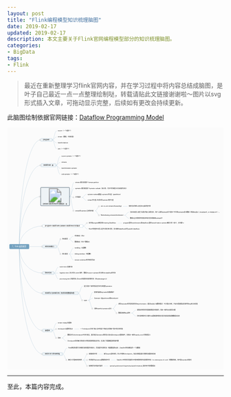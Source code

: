 ```yaml
---
layout: post
title: "Flink编程模型知识梳理脑图"
date: 2019-02-17
updated: 2019-02-17
description: 本文主要关于Flink官网编程模型部分的知识梳理脑图。
categories:
- BigData
tags:
- Flink
---
```

> 最近在重新整理学习flink官网内容，并在学习过程中将内容总结成脑图，是叶子自己最近一点一点整理绘制哒，转载请贴此文链接谢谢啦～图片以svg形式插入文章，可拖动显示完整，后续如有更改会持续更新。

此脑图绘制依据官网链接：[Dataflow Programming Model](https://ci.apache.org/projects/flink/flink-docs-release-1.7/concepts/programming-model.html)  

<div width="100%" style="overflow-x: auto;"> 
<svg id="kity_svg_6" xmlns="http://www.w3.org/2000/svg" xmlns:xlink="http://www.w3.org/1999/xlink" version="1.1" width="1893" height="2111" style="background-color: rgb(251, 251, 251); visibility: visible; background-position: initial initial; background-repeat: initial initial;" viewBox="0 0 1893 2111"><defs id="kity_defs_7"><linearGradient id="kity_linearGradient_17" x1="0" y1="0" x2="0" y2="1"><stop id="kity_stop_18" offset="0" stop-color="rgb(255, 255, 255)"></stop><stop id="kity_stop_19" offset="1" stop-color="rgb(204, 204, 204)"></stop></linearGradient><marker id="kity_marker_2" orient="auto" refX="6" refY="0" viewBox="-7 -7 14 14" markerWidth="7" markerHeight="7" markerUnits="userSpaceOnUse"><path id="kity_path_3" fill="rgb(115, 161, 191)" stroke="none" d="M6,0A6,6,0,1,1,-6,0A6,6,0,1,1,6,0"></path></marker></defs><g id="kity_g_8"><g id="minder1" text-rendering="optimize-speed"><g id="minder_connect_group1"><path id="kity_path_31" fill="none" stroke="rgb(115, 161, 191)" stroke-width="1" d="M105.5,1039.5A186,930,0,0,1,291.5,109.5"></path><path id="kity_path_33" fill="none" stroke="rgb(115, 161, 191)" stroke-width="1" d="M392.5,109.5C412.5,109.5,412.5,31.5,432.5,31.5"></path><path id="kity_path_35" fill="none" stroke="rgb(115, 161, 191)" stroke-width="1" d="M392.5,109.5C412.5,109.5,412.5,83.5,432.5,83.5"></path><path id="kity_path_37" fill="none" stroke="rgb(115, 161, 191)" stroke-width="1" d="M392.5,109.5C412.5,109.5,412.5,135.5,432.5,135.5"></path><path id="kity_path_39" fill="none" stroke="rgb(115, 161, 191)" stroke-width="1" d="M392.5,109.5C412.5,109.5,412.5,187.5,432.5,187.5"></path><path id="kity_path_41" fill="none" stroke="rgb(115, 161, 191)" stroke-width="1" d="M105.5,1039.5A189,708.5,0,0,1,294.5,331"></path><path id="kity_path_43" fill="none" stroke="rgb(115, 161, 191)" stroke-width="1" d="M424.5,331.5C444.5,331,444.5,253.5,464.5,253.5"></path><path id="kity_path_45" fill="none" stroke="rgb(115, 161, 191)" stroke-width="1" d="M424.5,331.5C444.5,331,444.5,305.5,464.5,305.5"></path><path id="kity_path_47" fill="none" stroke="rgb(115, 161, 191)" stroke-width="1" d="M424.5,331.5C444.5,331,444.5,357.5,464.5,357.5"></path><path id="kity_path_49" fill="none" stroke="rgb(115, 161, 191)" stroke-width="1" d="M424.5,331.5C444.5,331,444.5,409.5,464.5,409.5"></path><path id="kity_path_51" fill="none" stroke="rgb(115, 161, 191)" stroke-width="1" d="M105.5,1039.5A185,435.5,0,0,1,290.5,604"></path><path id="kity_path_53" fill="none" stroke="rgb(115, 161, 191)" stroke-width="1" d="M544.5,604.5C564.5,604,564.5,480.5,584.5,480.5"></path><path id="kity_path_55" fill="none" stroke="rgb(115, 161, 191)" stroke-width="1" d="M544.5,604.5C564.5,604,564.5,532.5,584.5,532.5"></path><path id="kity_path_57" fill="none" stroke="rgb(115, 161, 191)" stroke-width="1" d="M544.5,604.5C564.5,604,564.5,610.5,584.5,610.5"></path><path id="kity_path_59" fill="none" stroke="rgb(115, 161, 191)" stroke-width="1" d="M652.5,610.5C672.5,610.5,672.5,584.5,692.5,584.5"></path><path id="kity_path_61" fill="none" stroke="rgb(115, 161, 191)" stroke-width="1" d="M652.5,610.5C672.5,610.5,672.5,636.5,692.5,636.5"></path><path id="kity_path_63" fill="none" stroke="rgb(115, 161, 191)" stroke-width="1" d="M544.5,604.5C564.5,604,564.5,727.5,584.5,727.5"></path><path id="kity_path_65" fill="none" stroke="rgb(115, 161, 191)" stroke-width="1" d="M767.5,727.5C787.5,727.5,787.5,688.5,807.5,688.5"></path><path id="kity_path_67" fill="none" stroke="rgb(115, 161, 191)" stroke-width="1" d="M1012.5,688.5C1032.5,688.5,1032.5,688.5,1052.5,688.5"></path><path id="kity_path_69" fill="none" stroke="rgb(115, 161, 191)" stroke-width="1" d="M767.5,727.5C787.5,727.5,787.5,766.5,807.5,766.5"></path><path id="kity_path_71" fill="none" stroke="rgb(115, 161, 191)" stroke-width="1" d="M1023.5,766.5C1043.5,766.5,1043.5,740.5,1063.5,740.5"></path><path id="kity_path_73" fill="none" stroke="rgb(115, 161, 191)" stroke-width="1" d="M1023.5,766.5C1043.5,766.5,1043.5,792.5,1063.5,792.5"></path><path id="kity_path_75" fill="none" stroke="rgb(115, 161, 191)" stroke-width="1" d="M105.5,1039.5A203,179,0,0,1,308.5,860.5"></path><path id="kity_path_77" fill="none" stroke="rgb(115, 161, 191)" stroke-width="1" d="M662.5,860.5C682.5,860.5,682.5,834.5,702.5,834.5"></path><path id="kity_path_79" fill="none" stroke="rgb(115, 161, 191)" stroke-width="1" d="M965.5,834.5C985.5,834.5,985.5,834.5,1005.5,834.5"></path><path id="kity_path_81" fill="none" stroke="rgb(115, 161, 191)" stroke-width="1" d="M662.5,860.5C682.5,860.5,682.5,886.5,702.5,886.5"></path><path id="kity_path_83" fill="none" stroke="rgb(115, 161, 191)" stroke-width="1" d="M105.5,1039.5A203,0,0,0,1,308.5,1039.5"></path><path id="kity_path_85" fill="none" stroke="rgb(115, 161, 191)" stroke-width="1" d="M431.5,1039.5C451.5,1039.5,451.5,974.5,471.5,974.5"></path><path id="kity_path_87" fill="none" stroke="rgb(115, 161, 191)" stroke-width="1" d="M539.5,974.5C559.5,974.5,559.5,948.5,579.5,948.5"></path><path id="kity_path_89" fill="none" stroke="rgb(115, 161, 191)" stroke-width="1" d="M539.5,974.5C559.5,974.5,559.5,1000.5,579.5,1000.5"></path><path id="kity_path_91" fill="none" stroke="rgb(115, 161, 191)" stroke-width="1" d="M431.5,1039.5C451.5,1039.5,451.5,1104.5,471.5,1104.5"></path><path id="kity_path_93" fill="none" stroke="rgb(115, 161, 191)" stroke-width="1" d="M539.5,1104.5C559.5,1104.5,559.5,1052.5,579.5,1052.5"></path><path id="kity_path_95" fill="none" stroke="rgb(115, 161, 191)" stroke-width="1" d="M539.5,1104.5C559.5,1104.5,559.5,1104.5,579.5,1104.5"></path><path id="kity_path_97" fill="none" stroke="rgb(115, 161, 191)" stroke-width="1" d="M539.5,1104.5C559.5,1104.5,559.5,1156.5,579.5,1156.5"></path><path id="kity_path_99" fill="none" stroke="rgb(115, 161, 191)" stroke-width="1" d="M105.5,1039.5A203,231,0,0,0,308.5,1270.5"></path><path id="kity_path_101" fill="none" stroke="rgb(115, 161, 191)" stroke-width="1" d="M408.5,1270.5C428.5,1270.5,428.5,1218.5,448.5,1218.5"></path><path id="kity_path_103" fill="none" stroke="rgb(115, 161, 191)" stroke-width="1" d="M408.5,1270.5C428.5,1270.5,428.5,1270.5,448.5,1270.5"></path><path id="kity_path_105" fill="none" stroke="rgb(115, 161, 191)" stroke-width="1" d="M408.5,1270.5C428.5,1270.5,428.5,1322.5,448.5,1322.5"></path><path id="kity_path_107" fill="none" stroke="rgb(115, 161, 191)" stroke-width="1" d="M105.5,1039.5A203,407,0,0,0,308.5,1446.5"></path><path id="kity_path_109" fill="none" stroke="rgb(115, 161, 191)" stroke-width="1" d="M620.5,1446.5C640.5,1446.5,640.5,1384.5,660.5,1384.5"></path><path id="kity_path_111" fill="none" stroke="rgb(115, 161, 191)" stroke-width="1" d="M620.5,1446.5C640.5,1446.5,640.5,1508.5,660.5,1508.5"></path><path id="kity_path_113" fill="none" stroke="rgb(115, 161, 191)" stroke-width="1" d="M709.5,1508.5C729.5,1508.5,729.5,1437.5,749.5,1437.5"></path><path id="kity_path_115" fill="none" stroke="rgb(115, 161, 191)" stroke-width="1" d="M709.5,1508.5C729.5,1508.5,729.5,1489.5,749.5,1489.5"></path><path id="kity_path_117" fill="none" stroke="rgb(115, 161, 191)" stroke-width="1" d="M709.5,1508.5C729.5,1508.5,729.5,1580.5,749.5,1580.5"></path><path id="kity_path_119" fill="none" stroke="rgb(115, 161, 191)" stroke-width="1" d="M921.5,1580.5C941.5,1580.5,941.5,1541.5,961.5,1541.5"></path><path id="kity_path_121" fill="none" stroke="rgb(115, 161, 191)" stroke-width="1" d="M921.5,1580.5C941.5,1580.5,941.5,1619.5,961.5,1619.5"></path><path id="kity_path_123" fill="none" stroke="rgb(115, 161, 191)" stroke-width="1" d="M1085.5,1619.5C1105.5,1619.5,1105.5,1593.5,1125.5,1593.5"></path><path id="kity_path_125" fill="none" stroke="rgb(115, 161, 191)" stroke-width="1" d="M1085.5,1619.5C1105.5,1619.5,1105.5,1645.5,1125.5,1645.5"></path><path id="kity_path_127" fill="none" stroke="rgb(115, 161, 191)" stroke-width="1" d="M105.5,1039.5A203,732,0,0,0,308.5,1771.5"></path><path id="kity_path_129" fill="none" stroke="rgb(115, 161, 191)" stroke-width="1" d="M392.5,1771.5C412.5,1771.5,412.5,1706.5,432.5,1706.5"></path><path id="kity_path_131" fill="none" stroke="rgb(115, 161, 191)" stroke-width="1" d="M392.5,1771.5C412.5,1771.5,412.5,1758.5,432.5,1758.5"></path><path id="kity_path_133" fill="none" stroke="rgb(115, 161, 191)" stroke-width="1" d="M587.5,1758.5C607.5,1758.5,607.5,1758.5,627.5,1758.5"></path><path id="kity_path_135" fill="none" stroke="rgb(115, 161, 191)" stroke-width="1" d="M392.5,1771.5C412.5,1771.5,412.5,1836.5,432.5,1836.5"></path><path id="kity_path_137" fill="none" stroke="rgb(115, 161, 191)" stroke-width="1" d="M476.5,1836.5C496.5,1836.5,496.5,1810.5,516.5,1810.5"></path><path id="kity_path_139" fill="none" stroke="rgb(115, 161, 191)" stroke-width="1" d="M476.5,1836.5C496.5,1836.5,496.5,1862.5,516.5,1862.5"></path><path id="kity_path_141" fill="none" stroke="rgb(115, 161, 191)" stroke-width="1" d="M105.5,1039.5A203,937,0,0,0,308.5,1976.5"></path><path id="kity_path_143" fill="none" stroke="rgb(115, 161, 191)" stroke-width="1" d="M483.5,1976.5C503.5,1976.5,503.5,1924.5,523.5,1924.5"></path><path id="kity_path_145" fill="none" stroke="rgb(115, 161, 191)" stroke-width="1" d="M483.5,1976.5C503.5,1976.5,503.5,2028.5,523.5,2028.5"></path><path id="kity_path_147" fill="none" stroke="rgb(115, 161, 191)" stroke-width="1" d="M663.5,2028.5C683.5,2028.5,683.5,1976.5,703.5,1976.5"></path><path id="kity_path_149" fill="none" stroke="rgb(115, 161, 191)" stroke-width="1" d="M795.5,1976.5C815.5,1976.5,815.5,1976.5,835.5,1976.5"></path><path id="kity_path_151" fill="none" stroke="rgb(115, 161, 191)" stroke-width="1" d="M663.5,2028.5C683.5,2028.5,683.5,2028.5,703.5,2028.5"></path><path id="kity_path_153" fill="none" stroke="rgb(115, 161, 191)" stroke-width="1" d="M908.5,2028.5C928.5,2028.5,928.5,2028.5,948.5,2028.5"></path><path id="kity_path_155" fill="none" stroke="rgb(115, 161, 191)" stroke-width="1" d="M663.5,2028.5C683.5,2028.5,683.5,2080.5,703.5,2080.5"></path><path id="kity_path_157" fill="none" stroke="rgb(115, 161, 191)" stroke-width="1" d="M843.5,2080.5C863.5,2080.5,863.5,2080.5,883.5,2080.5"></path></g><g id="minder_node1"><path id="node_outline1" fill="rgb(115, 161, 191)" stroke="rgb(115, 161, 191)" d="M25.5,1019.5h160a5,5,0,0,1,5,5v30a5,5,0,0,1,-5,5h-160a5,5,0,0,1,-5,-5v-30a5,5,0,0,1,5,-5z" stroke-width="3"></path><g id="node_text1" fill="white"><text id="kity_text_22" text-rendering="inherit" font-size="16" dy=".8em" y="1031.5" x="44.5">1、flink 编程模型</text></g></g><g id="kity_g_12"><path id="kity_path_13" fill="none" stroke="none" d="M44.5,1039.5h0v0h0z"></path></g><g id="kity_g_14"><path id="kity_path_15" fill="none" stroke="none" d="M44.5,1039.5h0v0h0z"></path><path id="kity_path_16" fill="none" stroke="none"></path></g><g id="minder_node2"><g id="node_expander5" style="cursor: pointer;"><path id="kity_path_370" fill="white" stroke="gray" d="M292.5,109.5A6,6,0,1,1,280.5,109.5A6,6,0,1,1,292.5,109.5"></path><path id="kity_path_371" fill="none" stroke="gray" d="M282,109.5L291,109.5"></path></g><path id="node_outline6" fill="rgb(238, 243, 246)" stroke="rgb(115, 161, 191)" d="M296.5,96.5h93a3,3,0,0,1,3,3v20a3,3,0,0,1,-3,3h-93a3,3,0,0,1,-3,-3v-20a3,3,0,0,1,3,-3z" stroke-width="1"></path><g id="node_text6" fill="black"><text id="kity_text_167" text-rendering="inherit" font-size="14" dy=".8em" y="102.5" x="313.5">program</text></g></g><g id="minder_node3"><g id="node_expander1" display="none" style="cursor: pointer;"><path id="kity_path_358" fill="white" stroke="gray" d="M432.5,31.5A6,6,0,1,1,420.5,31.5A6,6,0,1,1,432.5,31.5"></path><path id="kity_path_359" fill="none" stroke="gray"></path></g><path id="node_outline2" fill="none" stroke="none" d="M437.5,20.5h133a5,5,0,0,1,5,5v12a5,5,0,0,1,-5,5h-133a5,5,0,0,1,-5,-5v-12a5,5,0,0,1,5,-5z"></path><g id="node_text2" fill="black"><text id="kity_text_159" text-rendering="inherit" font-size="12" dy=".8em" y="25.5" x="442.5">source（一个或多个）</text></g></g><g id="minder_node4"><g id="node_expander2" display="none" style="cursor: pointer;"><path id="kity_path_361" fill="white" stroke="gray" d="M432.5,83.5A6,6,0,1,1,420.5,83.5A6,6,0,1,1,432.5,83.5"></path><path id="kity_path_362" fill="none" stroke="gray"></path></g><path id="node_outline3" fill="none" stroke="none" d="M437.5,72.5h158a5,5,0,0,1,5,5v12a5,5,0,0,1,-5,5h-158a5,5,0,0,1,-5,-5v-12a5,5,0,0,1,5,-5z"></path><g id="node_text3" fill="black"><text id="kity_text_161" text-rendering="inherit" font-size="12" dy=".8em" y="77.5" x="442.5">stream（数据、中间结果）</text></g></g><g id="minder_node5"><g id="node_expander3" display="none" style="cursor: pointer;"><path id="kity_path_364" fill="white" stroke="gray" d="M432.5,135.5A6,6,0,1,1,420.5,135.5A6,6,0,1,1,432.5,135.5"></path><path id="kity_path_365" fill="none" stroke="gray"></path></g><path id="node_outline4" fill="none" stroke="none" d="M437.5,124.5h99a5,5,0,0,1,5,5v12a5,5,0,0,1,-5,5h-99a5,5,0,0,1,-5,-5v-12a5,5,0,0,1,5,-5z"></path><g id="node_text4" fill="black"><text id="kity_text_163" text-rendering="inherit" font-size="12" dy=".8em" y="129.5" x="442.5">transformations</text></g></g><g id="minder_node6"><g id="node_expander4" display="none" style="cursor: pointer;"><path id="kity_path_367" fill="white" stroke="gray" d="M432.5,187.5A6,6,0,1,1,420.5,187.5A6,6,0,1,1,432.5,187.5"></path><path id="kity_path_368" fill="none" stroke="gray"></path></g><path id="node_outline5" fill="none" stroke="none" d="M437.5,176.5h114a5,5,0,0,1,5,5v12a5,5,0,0,1,-5,5h-114a5,5,0,0,1,-5,-5v-12a5,5,0,0,1,5,-5z"></path><g id="node_text5" fill="black"><text id="kity_text_165" text-rendering="inherit" font-size="12" dy=".8em" y="181.5" x="442.5">sink（一个或多个）</text></g></g><g id="minder_node7"><g id="node_expander10" style="cursor: pointer;"><path id="kity_path_385" fill="white" stroke="gray" d="M295.5,331A6,6,0,1,1,283.5,331A6,6,0,1,1,295.5,331"></path><path id="kity_path_386" fill="none" stroke="gray" d="M285,331L294,331"></path></g><path id="node_outline11" fill="rgb(238, 243, 246)" stroke="rgb(115, 161, 191)" d="M299.5,316.5h122a3,3,0,0,1,3,3v23a3,3,0,0,1,-3,3h-122a3,3,0,0,1,-3,-3v-23a3,3,0,0,1,3,-3z" stroke-width="1"></path><g id="node_text11" fill="black"><text id="kity_text_177" text-rendering="inherit" font-size="14" dy=".8em" y="323.5" x="316.5">dataflows</text></g><g id="kity_g_286" style="cursor: pointer;"><path id="kity_path_287" fill="none" stroke="none" d="M391,322h12a2,2,0,0,1,2,2v13a2,2,0,0,1,-2,2h-12a2,2,0,0,1,-2,-2v-13a2,2,0,0,1,2,-2z"></path><path id="kity_path_288" fill="black" stroke="none" d="M400,333H394V332h6L400,333L400,333zM400,331H394V330h6V331zM400,329H394V328h6V329zM399.5,335H393V326h8v7.5M400,336l2,-2V325H392v11"></path></g></g><g id="minder_node8"><g id="node_expander6" display="none" style="cursor: pointer;"><path id="kity_path_373" fill="white" stroke="gray" d="M464.5,253.5A6,6,0,1,1,452.5,253.5A6,6,0,1,1,464.5,253.5"></path><path id="kity_path_374" fill="none" stroke="gray"></path></g><path id="node_outline7" fill="none" stroke="none" d="M469.5,242.5h187a5,5,0,0,1,5,5v12a5,5,0,0,1,-5,5h-187a5,5,0,0,1,-5,-5v-12a5,5,0,0,1,5,-5z"></path><g id="node_text7" fill="black"><text id="kity_text_169" text-rendering="inherit" font-size="12" dy=".8em" y="247.5" x="474.5">source operator（一个或多个）</text></g></g><g id="minder_node9"><g id="node_expander7" display="none" style="cursor: pointer;"><path id="kity_path_376" fill="white" stroke="gray" d="M464.5,305.5A6,6,0,1,1,452.5,305.5A6,6,0,1,1,464.5,305.5"></path><path id="kity_path_377" fill="none" stroke="gray"></path></g><path id="node_outline8" fill="none" stroke="none" d="M469.5,294.5h54a5,5,0,0,1,5,5v12a5,5,0,0,1,-5,5h-54a5,5,0,0,1,-5,-5v-12a5,5,0,0,1,5,-5z"></path><g id="node_text8" fill="black"><text id="kity_text_171" text-rendering="inherit" font-size="12" dy=".8em" y="299.5" x="474.5">streams</text></g></g><g id="minder_node10"><g id="node_expander8" display="none" style="cursor: pointer;"><path id="kity_path_379" fill="white" stroke="gray" d="M464.5,357.5A6,6,0,1,1,452.5,357.5A6,6,0,1,1,464.5,357.5"></path><path id="kity_path_380" fill="none" stroke="gray"></path></g><path id="node_outline9" fill="none" stroke="none" d="M469.5,346.5h148a5,5,0,0,1,5,5v12a5,5,0,0,1,-5,5h-148a5,5,0,0,1,-5,-5v-12a5,5,0,0,1,5,-5z"></path><g id="node_text9" fill="black"><text id="kity_text_173" text-rendering="inherit" font-size="12" dy=".8em" y="351.5" x="474.5">transformation operator</text></g></g><g id="minder_node11"><g id="node_expander9" display="none" style="cursor: pointer;"><path id="kity_path_382" fill="white" stroke="gray" d="M464.5,409.5A6,6,0,1,1,452.5,409.5A6,6,0,1,1,464.5,409.5"></path><path id="kity_path_383" fill="none" stroke="gray"></path></g><path id="node_outline10" fill="none" stroke="none" d="M469.5,398.5h169a5,5,0,0,1,5,5v12a5,5,0,0,1,-5,5h-169a5,5,0,0,1,-5,-5v-12a5,5,0,0,1,5,-5z"></path><g id="node_text10" fill="black"><text id="kity_text_175" text-rendering="inherit" font-size="12" dy=".8em" y="403.5" x="474.5">sink operator（一个或多个）</text></g></g><g id="minder_node12"><g id="node_expander22" style="cursor: pointer;"><path id="kity_path_421" fill="white" stroke="gray" d="M291.5,604A6,6,0,1,1,279.5,604A6,6,0,1,1,291.5,604"></path><path id="kity_path_422" fill="none" stroke="gray" d="M281,604L290,604"></path></g><path id="node_outline23" fill="rgb(238, 243, 246)" stroke="rgb(57, 80, 96)" d="M295.5,524.5h246a3,3,0,0,1,3,3v153a3,3,0,0,1,-3,3h-246a3,3,0,0,1,-3,-3v-153a3,3,0,0,1,3,-3z" stroke-width="3"></path><g id="node_text23" fill="black"><text id="kity_text_201" text-rendering="inherit" font-size="14" dy=".8em" y="661.5" x="312.5">parallel dataflows并行数据流</text></g><g id="kity_g_289" style="cursor: pointer;"><path id="kity_path_290" fill="none" stroke="none" d="M511,660h12a2,2,0,0,1,2,2v13a2,2,0,0,1,-2,2h-12a2,2,0,0,1,-2,-2v-13a2,2,0,0,1,2,-2z"></path><path id="kity_path_291" fill="black" stroke="none" d="M520,671H514V670h6L520,671L520,671zM520,669H514V668h6V669zM520,667H514V666h6V667zM519.5,673H513V664h8v7.5M520,674l2,-2V663H512v11"></path></g><image id="kity_image_292" xlink:href="https://github.com/leafming/bak/blob/master/images/flink/2019-02-15-编程模型并行数据流.png?raw=true" x="318.5" y="530.5" width="200" height="125"></image></g><g id="minder_node13"><g id="node_expander11" display="none" style="cursor: pointer;"><path id="kity_path_388" fill="white" stroke="gray" d="M584.5,480.5A6,6,0,1,1,572.5,480.5A6,6,0,1,1,584.5,480.5"></path><path id="kity_path_389" fill="none" stroke="gray"></path></g><path id="node_outline12" fill="none" stroke="none" d="M589.5,469.5h216a5,5,0,0,1,5,5v12a5,5,0,0,1,-5,5h-216a5,5,0,0,1,-5,-5v-12a5,5,0,0,1,5,-5z"></path><g id="node_text12" fill="black"><text id="kity_text_179" text-rendering="inherit" font-size="12" dy=".8em" y="474.5" x="594.5">stream-被分割成多个stream partition</text></g></g><g id="minder_node14"><g id="node_expander12" display="none" style="cursor: pointer;"><path id="kity_path_391" fill="white" stroke="gray" d="M584.5,532.5A6,6,0,1,1,572.5,532.5A6,6,0,1,1,584.5,532.5"></path><path id="kity_path_392" fill="none" stroke="gray"></path></g><path id="node_outline13" fill="none" stroke="none" d="M589.5,521.5h477a5,5,0,0,1,5,5v12a5,5,0,0,1,-5,5h-477a5,5,0,0,1,-5,-5v-12a5,5,0,0,1,5,-5z"></path><g id="node_text13" fill="black"><text id="kity_text_181" text-rendering="inherit" font-size="12" dy=".8em" y="526.5" x="594.5">operator-被分割成多个operator subtask（独立的、可在不同线程\主机\容器内运行）</text></g></g><g id="minder_node15"><g id="node_expander15" style="cursor: pointer;"><path id="kity_path_400" fill="white" stroke="gray" d="M584.5,610.5A6,6,0,1,1,572.5,610.5A6,6,0,1,1,584.5,610.5"></path><path id="kity_path_401" fill="none" stroke="gray" d="M574,610.5L583,610.5"></path></g><path id="node_outline16" fill="none" stroke="none" d="M589.5,599.5h58a5,5,0,0,1,5,5v12a5,5,0,0,1,-5,5h-58a5,5,0,0,1,-5,-5v-12a5,5,0,0,1,5,-5z"></path><g id="node_text16" fill="black"><text id="kity_text_187" text-rendering="inherit" font-size="12" dy=".8em" y="604.5" x="594.5">关系描述</text></g></g><g id="minder_node16"><g id="node_expander13" display="none" style="cursor: pointer;"><path id="kity_path_394" fill="white" stroke="gray" d="M692.5,584.5A6,6,0,1,1,680.5,584.5A6,6,0,1,1,692.5,584.5"></path><path id="kity_path_395" fill="none" stroke="gray"></path></g><path id="node_outline14" fill="none" stroke="none" d="M697.5,573.5h311a5,5,0,0,1,5,5v12a5,5,0,0,1,-5,5h-311a5,5,0,0,1,-5,-5v-12a5,5,0,0,1,5,-5z"></path><g id="node_text14" fill="black"><text id="kity_text_183" text-rendering="inherit" font-size="12" dy=".8em" y="578.5" x="702.5">operator subtask数量=operator并行度（parallelism）</text></g></g><g id="minder_node17"><g id="node_expander14" display="none" style="cursor: pointer;"><path id="kity_path_397" fill="white" stroke="gray" d="M692.5,636.5A6,6,0,1,1,680.5,636.5A6,6,0,1,1,692.5,636.5"></path><path id="kity_path_398" fill="none" stroke="gray"></path></g><path id="node_outline15" fill="none" stroke="none" d="M697.5,625.5h240a5,5,0,0,1,5,5v12a5,5,0,0,1,-5,5h-240a5,5,0,0,1,-5,-5v-12a5,5,0,0,1,5,-5z"></path><g id="node_text15" fill="black"><text id="kity_text_185" text-rendering="inherit" font-size="12" dy=".8em" y="630.5" x="702.5">stream并行度=生成它的operator的并行度</text></g></g><g id="minder_node18"><g id="node_expander21" style="cursor: pointer;"><path id="kity_path_418" fill="white" stroke="gray" d="M584.5,727.5A6,6,0,1,1,572.5,727.5A6,6,0,1,1,584.5,727.5"></path><path id="kity_path_419" fill="none" stroke="gray" d="M574,727.5L583,727.5"></path></g><path id="node_outline22" fill="none" stroke="none" d="M589.5,716.5h173a5,5,0,0,1,5,5v12a5,5,0,0,1,-5,5h-173a5,5,0,0,1,-5,-5v-12a5,5,0,0,1,5,-5z"></path><g id="node_text22" fill="black"><text id="kity_text_199" text-rendering="inherit" font-size="12" dy=".8em" y="721.5" x="594.5">stream在operator之间的传输</text></g></g><g id="minder_node19"><g id="node_expander17" style="cursor: pointer;"><path id="kity_path_406" fill="white" stroke="gray" d="M807.5,688.5A6,6,0,1,1,795.5,688.5A6,6,0,1,1,807.5,688.5"></path><path id="kity_path_407" fill="none" stroke="gray" d="M797,688.5L806,688.5"></path></g><path id="node_outline18" fill="none" stroke="none" d="M812.5,677.5h195a5,5,0,0,1,5,5v12a5,5,0,0,1,-5,5h-195a5,5,0,0,1,-5,-5v-12a5,5,0,0,1,5,-5z"></path><g id="node_text18" fill="black"><text id="kity_text_191" text-rendering="inherit" font-size="12" dy=".8em" y="682.5" x="817.5">one-to-one streams(forwarding)</text></g></g><g id="minder_node20"><g id="node_expander16" display="none" style="cursor: pointer;"><path id="kity_path_403" fill="white" stroke="gray" d="M1052.5,688.5A6,6,0,1,1,1040.5,688.5A6,6,0,1,1,1052.5,688.5"></path><path id="kity_path_404" fill="none" stroke="gray"></path></g><path id="node_outline17" fill="none" stroke="none" d="M1057.5,677.5h202a5,5,0,0,1,5,5v12a5,5,0,0,1,-5,5h-202a5,5,0,0,1,-5,-5v-12a5,5,0,0,1,5,-5z"></path><g id="node_text17" fill="black"><text id="kity_text_189" text-rendering="inherit" font-size="12" dy=".8em" y="682.5" x="1062.5">保持分区特性以及分区元素的有序性</text></g></g><g id="minder_node21"><g id="node_expander20" style="cursor: pointer;"><path id="kity_path_415" fill="white" stroke="gray" d="M807.5,766.5A6,6,0,1,1,795.5,766.5A6,6,0,1,1,807.5,766.5"></path><path id="kity_path_416" fill="none" stroke="gray" d="M797,766.5L806,766.5"></path></g><path id="node_outline21" fill="none" stroke="none" d="M812.5,755.5h206a5,5,0,0,1,5,5v12a5,5,0,0,1,-5,5h-206a5,5,0,0,1,-5,-5v-12a5,5,0,0,1,5,-5z"></path><g id="node_text21" fill="black"><text id="kity_text_197" text-rendering="inherit" font-size="12" dy=".8em" y="760.5" x="817.5">Redistributing&#xa0;streams(distribution)</text></g></g><g id="minder_node22"><g id="node_expander18" display="none" style="cursor: pointer;"><path id="kity_path_409" fill="white" stroke="gray" d="M1063.5,740.5A6,6,0,1,1,1051.5,740.5A6,6,0,1,1,1063.5,740.5"></path><path id="kity_path_410" fill="none" stroke="gray"></path></g><path id="node_outline19" fill="none" stroke="none" d="M1068.5,729.5h800a5,5,0,0,1,5,5v12a5,5,0,0,1,-5,5h-800a5,5,0,0,1,-5,-5v-12a5,5,0,0,1,5,-5z"></path><g id="node_text19" fill="black"><text id="kity_text_193" text-rendering="inherit" font-size="12" dy=".8em" y="734.5" x="1073.5">分区会改变-改变了此算子输入流的分区；每个上游的subtask向下游多个不同的subtasks发送数据（例如keyBy()&#xa0;, broadcast(), or rebalance() ）。</text></g></g><g id="minder_node23"><g id="node_expander19" display="none" style="cursor: pointer;"><path id="kity_path_412" fill="white" stroke="gray" d="M1063.5,792.5A6,6,0,1,1,1051.5,792.5A6,6,0,1,1,1063.5,792.5"></path><path id="kity_path_413" fill="none" stroke="gray"></path></g><path id="node_outline20" fill="none" stroke="none" d="M1068.5,781.5h293a5,5,0,0,1,5,5v12a5,5,0,0,1,-5,5h-293a5,5,0,0,1,-5,-5v-12a5,5,0,0,1,5,-5z"></path><g id="node_text20" fill="black"><text id="kity_text_195" text-rendering="inherit" font-size="12" dy=".8em" y="786.5" x="1073.5">数据元之间的排序仅保存在每对发送和接收subtask中</text></g></g><g id="minder_node24"><g id="node_expander26" style="cursor: pointer;"><path id="kity_path_433" fill="white" stroke="gray" d="M309.5,860.5A6,6,0,1,1,297.5,860.5A6,6,0,1,1,309.5,860.5"></path><path id="kity_path_434" fill="none" stroke="gray" d="M299,860.5L308,860.5"></path></g><path id="node_outline27" fill="#ffffff" stroke="rgb(115, 161, 191)" d="M313.5,847.5h346a3,3,0,0,1,3,3v20a3,3,0,0,1,-3,3h-346a3,3,0,0,1,-3,-3v-20a3,3,0,0,1,3,-3z" stroke-width="1"></path><g id="node_text27" fill="black"><text id="kity_text_209" text-rendering="inherit" font-size="14" dy=".8em" y="853.5" x="330.5">program-dataflows-parallel dataflows关系描述</text></g></g><g id="minder_node25"><g id="node_expander24" style="cursor: pointer;"><path id="kity_path_427" fill="white" stroke="gray" d="M702.5,834.5A6,6,0,1,1,690.5,834.5A6,6,0,1,1,702.5,834.5"></path><path id="kity_path_428" fill="none" stroke="gray" d="M692,834.5L701,834.5"></path></g><path id="node_outline25" fill="none" stroke="none" d="M707.5,823.5h253a5,5,0,0,1,5,5v12a5,5,0,0,1,-5,5h-253a5,5,0,0,1,-5,-5v-12a5,5,0,0,1,5,-5z"></path><g id="node_text25" fill="black"><text id="kity_text_205" text-rendering="inherit" font-size="12" dy=".8em" y="828.5" x="712.5">运行的program映射成Streaming Dataflows</text></g></g><g id="minder_node26"><g id="node_expander23" display="none" style="cursor: pointer;"><path id="kity_path_424" fill="white" stroke="gray" d="M1005.5,834.5A6,6,0,1,1,993.5,834.5A6,6,0,1,1,1005.5,834.5"></path><path id="kity_path_425" fill="none" stroke="gray"></path></g><path id="node_outline24" fill="none" stroke="none" d="M1010.5,823.5h555a5,5,0,0,1,5,5v12a5,5,0,0,1,-5,5h-555a5,5,0,0,1,-5,-5v-12a5,5,0,0,1,5,-5z"></path><g id="node_text24" fill="black"><text id="kity_text_203" text-rendering="inherit" font-size="12" dy=".8em" y="828.5" x="1015.5">program里的transformation和dataflows里的transofrmation operator映射关系一般1:1，也可能1:n</text></g></g><g id="minder_node27"><g id="node_expander25" display="none" style="cursor: pointer;"><path id="kity_path_430" fill="white" stroke="gray" d="M702.5,886.5A6,6,0,1,1,690.5,886.5A6,6,0,1,1,702.5,886.5"></path><path id="kity_path_431" fill="none" stroke="gray"></path></g><path id="node_outline26" fill="none" stroke="none" d="M707.5,875.5h459a5,5,0,0,1,5,5v12a5,5,0,0,1,-5,5h-459a5,5,0,0,1,-5,-5v-12a5,5,0,0,1,5,-5z"></path><g id="node_text26" fill="black"><text id="kity_text_207" text-rendering="inherit" font-size="12" dy=".8em" y="880.5" x="712.5">Flink中的程序本质上是并行和分布式的，执行期间dataflows应为parallel dataflows</text></g></g><g id="minder_node28"><g id="node_expander34" style="cursor: pointer;"><path id="kity_path_457" fill="white" stroke="gray" d="M309.5,1039.5A6,6,0,1,1,297.5,1039.5A6,6,0,1,1,309.5,1039.5"></path><path id="kity_path_458" fill="none" stroke="gray" d="M299,1039.5L308,1039.5"></path></g><path id="node_outline35" fill="rgb(238, 243, 246)" stroke="rgb(115, 161, 191)" d="M313.5,1026.5h115a3,3,0,0,1,3,3v20a3,3,0,0,1,-3,3h-115a3,3,0,0,1,-3,-3v-20a3,3,0,0,1,3,-3z" stroke-width="1"></path><g id="node_text35" fill="black"><text id="kity_text_225" text-rendering="inherit" font-size="14" dy=".8em" y="1032.5" x="330.5">window窗口</text></g></g><g id="minder_node29"><g id="node_expander29" style="cursor: pointer;"><path id="kity_path_442" fill="white" stroke="gray" d="M471.5,974.5A6,6,0,1,1,459.5,974.5A6,6,0,1,1,471.5,974.5"></path><path id="kity_path_443" fill="none" stroke="gray" d="M461,974.5L470,974.5"></path></g><path id="node_outline30" fill="none" stroke="none" d="M476.5,963.5h58a5,5,0,0,1,5,5v12a5,5,0,0,1,-5,5h-58a5,5,0,0,1,-5,-5v-12a5,5,0,0,1,5,-5z"></path><g id="node_text30" fill="black"><text id="kity_text_215" text-rendering="inherit" font-size="12" dy=".8em" y="968.5" x="481.5">驱动类型</text></g></g><g id="minder_node30"><g id="node_expander27" display="none" style="cursor: pointer;"><path id="kity_path_436" fill="white" stroke="gray" d="M579.5,948.5A6,6,0,1,1,567.5,948.5A6,6,0,1,1,579.5,948.5"></path><path id="kity_path_437" fill="none" stroke="gray"></path></g><path id="node_outline28" fill="none" stroke="none" d="M584.5,937.5h100a5,5,0,0,1,5,5v12a5,5,0,0,1,-5,5h-100a5,5,0,0,1,-5,-5v-12a5,5,0,0,1,5,-5z"></path><g id="node_text28" fill="black"><text id="kity_text_211" text-rendering="inherit" font-size="12" dy=".8em" y="942.5" x="589.5">时间驱动（30s）</text></g></g><g id="minder_node31"><g id="node_expander28" display="none" style="cursor: pointer;"><path id="kity_path_439" fill="white" stroke="gray" d="M579.5,1000.5A6,6,0,1,1,567.5,1000.5A6,6,0,1,1,579.5,1000.5"></path><path id="kity_path_440" fill="none" stroke="gray"></path></g><path id="node_outline29" fill="none" stroke="none" d="M584.5,989.5h150a5,5,0,0,1,5,5v12a5,5,0,0,1,-5,5h-150a5,5,0,0,1,-5,-5v-12a5,5,0,0,1,5,-5z"></path><g id="node_text29" fill="black"><text id="kity_text_213" text-rendering="inherit" font-size="12" dy=".8em" y="994.5" x="589.5">数据驱动（100个数据元）</text></g></g><g id="minder_node32"><g id="node_expander33" style="cursor: pointer;"><path id="kity_path_454" fill="white" stroke="gray" d="M471.5,1104.5A6,6,0,1,1,459.5,1104.5A6,6,0,1,1,471.5,1104.5"></path><path id="kity_path_455" fill="none" stroke="gray" d="M461,1104.5L470,1104.5"></path></g><path id="node_outline34" fill="none" stroke="none" d="M476.5,1093.5h58a5,5,0,0,1,5,5v12a5,5,0,0,1,-5,5h-58a5,5,0,0,1,-5,-5v-12a5,5,0,0,1,5,-5z"></path><g id="node_text34" fill="black"><text id="kity_text_223" text-rendering="inherit" font-size="12" dy=".8em" y="1098.5" x="481.5">窗口类型</text></g></g><g id="minder_node33"><g id="node_expander30" display="none" style="cursor: pointer;"><path id="kity_path_445" fill="white" stroke="gray" d="M579.5,1052.5A6,6,0,1,1,567.5,1052.5A6,6,0,1,1,579.5,1052.5"></path><path id="kity_path_446" fill="none" stroke="gray"></path></g><path id="node_outline31" fill="none" stroke="none" d="M584.5,1041.5h121a5,5,0,0,1,5,5v12a5,5,0,0,1,-5,5h-121a5,5,0,0,1,-5,-5v-12a5,5,0,0,1,5,-5z"></path><g id="node_text31" fill="black"><text id="kity_text_217" text-rendering="inherit" font-size="12" dy=".8em" y="1046.5" x="589.5">tumbling（无重叠）</text></g></g><g id="minder_node34"><g id="node_expander31" display="none" style="cursor: pointer;"><path id="kity_path_448" fill="white" stroke="gray" d="M579.5,1104.5A6,6,0,1,1,567.5,1104.5A6,6,0,1,1,579.5,1104.5"></path><path id="kity_path_449" fill="none" stroke="gray"></path></g><path id="node_outline32" fill="none" stroke="none" d="M584.5,1093.5h159a5,5,0,0,1,5,5v12a5,5,0,0,1,-5,5h-159a5,5,0,0,1,-5,-5v-12a5,5,0,0,1,5,-5z"></path><g id="node_text32" fill="black"><text id="kity_text_219" text-rendering="inherit" font-size="12" dy=".8em" y="1098.5" x="589.5">sliding windows（有重叠）</text></g></g><g id="minder_node35"><g id="node_expander32" display="none" style="cursor: pointer;"><path id="kity_path_451" fill="white" stroke="gray" d="M579.5,1156.5A6,6,0,1,1,567.5,1156.5A6,6,0,1,1,579.5,1156.5"></path><path id="kity_path_452" fill="none" stroke="gray"></path></g><path id="node_outline33" fill="none" stroke="none" d="M584.5,1145.5h184a5,5,0,0,1,5,5v12a5,5,0,0,1,-5,5h-184a5,5,0,0,1,-5,-5v-12a5,5,0,0,1,5,-5z"></path><g id="node_text33" fill="black"><text id="kity_text_221" text-rendering="inherit" font-size="12" dy=".8em" y="1150.5" x="589.5">session windows(有空隙的活动)</text></g></g><g id="minder_node36"><g id="node_expander38" style="cursor: pointer;"><path id="kity_path_469" fill="white" stroke="gray" d="M309.5,1270.5A6,6,0,1,1,297.5,1270.5A6,6,0,1,1,309.5,1270.5"></path><path id="kity_path_470" fill="none" stroke="gray" d="M299,1270.5L308,1270.5"></path></g><path id="node_outline39" fill="rgb(238, 243, 246)" stroke="rgb(115, 161, 191)" d="M313.5,1257.5h92a3,3,0,0,1,3,3v20a3,3,0,0,1,-3,3h-92a3,3,0,0,1,-3,-3v-20a3,3,0,0,1,3,-3z" stroke-width="1"></path><g id="node_text39" fill="black"><text id="kity_text_233" text-rendering="inherit" font-size="14" dy=".8em" y="1263.5" x="330.5">time时间</text></g></g><g id="minder_node37"><g id="node_expander35" display="none" style="cursor: pointer;"><path id="kity_path_460" fill="white" stroke="gray" d="M448.5,1218.5A6,6,0,1,1,436.5,1218.5A6,6,0,1,1,448.5,1218.5"></path><path id="kity_path_461" fill="none" stroke="gray"></path></g><path id="node_outline36" fill="none" stroke="none" d="M453.5,1207.5h124a5,5,0,0,1,5,5v12a5,5,0,0,1,-5,5h-124a5,5,0,0,1,-5,-5v-12a5,5,0,0,1,5,-5z"></path><g id="node_text36" fill="black"><text id="kity_text_227" text-rendering="inherit" font-size="12" dy=".8em" y="1212.5" x="458.5">event time-创建时间</text></g></g><g id="minder_node38"><g id="node_expander36" display="none" style="cursor: pointer;"><path id="kity_path_463" fill="white" stroke="gray" d="M448.5,1270.5A6,6,0,1,1,436.5,1270.5A6,6,0,1,1,448.5,1270.5"></path><path id="kity_path_464" fill="none" stroke="gray"></path></g><path id="node_outline37" fill="none" stroke="none" d="M453.5,1259.5h504a5,5,0,0,1,5,5v12a5,5,0,0,1,-5,5h-504a5,5,0,0,1,-5,-5v-12a5,5,0,0,1,5,-5z"></path><g id="node_text37" fill="black"><text id="kity_text_229" text-rendering="inherit" font-size="12" dy=".8em" y="1264.5" x="458.5">Ingestion time-进入时间-event(事件、数据)从source operator进入到flink dataflow的时间</text></g></g><g id="minder_node39"><g id="node_expander37" display="none" style="cursor: pointer;"><path id="kity_path_466" fill="white" stroke="gray" d="M448.5,1322.5A6,6,0,1,1,436.5,1322.5A6,6,0,1,1,448.5,1322.5"></path><path id="kity_path_467" fill="none" stroke="gray"></path></g><path id="node_outline38" fill="none" stroke="none" d="M453.5,1311.5h436a5,5,0,0,1,5,5v12a5,5,0,0,1,-5,5h-436a5,5,0,0,1,-5,-5v-12a5,5,0,0,1,5,-5z"></path><g id="node_text38" fill="black"><text id="kity_text_231" text-rendering="inherit" font-size="12" dy=".8em" y="1316.5" x="458.5">processing time-处理时间-对event处理的本地系统时间（在taskmanager上）</text></g></g><g id="minder_node40"><g id="node_expander48" style="cursor: pointer;"><path id="kity_path_499" fill="white" stroke="gray" d="M309.5,1446.5A6,6,0,1,1,297.5,1446.5A6,6,0,1,1,309.5,1446.5"></path><path id="kity_path_500" fill="none" stroke="gray" d="M299,1446.5L308,1446.5"></path></g><path id="node_outline49" fill="rgb(238, 243, 246)" stroke="rgb(115, 161, 191)" d="M313.5,1433.5h304a3,3,0,0,1,3,3v20a3,3,0,0,1,-3,3h-304a3,3,0,0,1,-3,-3v-20a3,3,0,0,1,3,-3z" stroke-width="1"></path><g id="node_text49" fill="black"><text id="kity_text_253" text-rendering="inherit" font-size="14" dy=".8em" y="1439.5" x="330.5">Stateful Operations（有状态的数据处理）</text></g></g><g id="minder_node41"><g id="node_expander39" display="none" style="cursor: pointer;"><path id="kity_path_472" fill="white" stroke="gray" d="M660.5,1384.5A6,6,0,1,1,648.5,1384.5A6,6,0,1,1,660.5,1384.5"></path><path id="kity_path_473" fill="none" stroke="gray"></path></g><path id="node_outline40" fill="none" stroke="none" d="M665.5,1373.5h259a5,5,0,0,1,5,5v12a5,5,0,0,1,-5,5h-259a5,5,0,0,1,-5,-5v-12a5,5,0,0,1,5,-5z"></path><g id="node_text40" fill="black"><text id="kity_text_235" text-rendering="inherit" font-size="12" dy=".8em" y="1378.5" x="670.5">是关系多个事件的信息并进行处理的operation</text></g></g><g id="minder_node42"><g id="node_expander47" style="cursor: pointer;"><path id="kity_path_496" fill="white" stroke="gray" d="M660.5,1508.5A6,6,0,1,1,648.5,1508.5A6,6,0,1,1,660.5,1508.5"></path><path id="kity_path_497" fill="none" stroke="gray" d="M650,1508.5L659,1508.5"></path></g><path id="node_outline48" fill="none" stroke="none" d="M665.5,1497.5h39a5,5,0,0,1,5,5v12a5,5,0,0,1,-5,5h-39a5,5,0,0,1,-5,-5v-12a5,5,0,0,1,5,-5z"></path><g id="node_text48" fill="black"><text id="kity_text_251" text-rendering="inherit" font-size="12" dy=".8em" y="1502.5" x="670.5">state</text></g></g><g id="minder_node43"><g id="node_expander40" display="none" style="cursor: pointer;"><path id="kity_path_475" fill="white" stroke="gray" d="M749.5,1437.5A6,6,0,1,1,737.5,1437.5A6,6,0,1,1,749.5,1437.5"></path><path id="kity_path_476" fill="none" stroke="gray"></path></g><path id="node_outline41" fill="none" stroke="none" d="M754.5,1426.5h188a5,5,0,0,1,5,5v12a5,5,0,0,1,-5,5h-188a5,5,0,0,1,-5,-5v-12a5,5,0,0,1,5,-5z"></path><g id="node_text41" fill="black"><text id="kity_text_237" text-rendering="inherit" font-size="12" dy=".8em" y="1431.5" x="759.5">使用内嵌的key/value存储器维护</text></g></g><g id="minder_node44"><g id="node_expander41" display="none" style="cursor: pointer;"><path id="kity_path_478" fill="white" stroke="gray" d="M749.5,1489.5A6,6,0,1,1,737.5,1489.5A6,6,0,1,1,749.5,1489.5"></path><path id="kity_path_479" fill="none" stroke="gray"></path></g><path id="node_outline42" fill="none" stroke="none" d="M754.5,1478.5h226a5,5,0,0,1,5,5v12a5,5,0,0,1,-5,5h-226a5,5,0,0,1,-5,-5v-12a5,5,0,0,1,5,-5z"></path><g id="node_text42" fill="black"><text id="kity_text_239" text-rendering="inherit" font-size="12" dy=".8em" y="1483.5" x="759.5">与stream一起partitioned和distributed&#xa0;</text></g></g><g id="minder_node45"><g id="node_expander46" style="cursor: pointer;"><path id="kity_path_493" fill="white" stroke="gray" d="M749.5,1580.5A6,6,0,1,1,737.5,1580.5A6,6,0,1,1,749.5,1580.5"></path><path id="kity_path_494" fill="none" stroke="gray" d="M739,1580.5L748,1580.5"></path></g><path id="node_outline47" fill="none" stroke="none" d="M754.5,1569.5h162a5,5,0,0,1,5,5v12a5,5,0,0,1,-5,5h-162a5,5,0,0,1,-5,-5v-12a5,5,0,0,1,5,-5z"></path><g id="node_text47" fill="black"><text id="kity_text_249" text-rendering="inherit" font-size="12" dy=".8em" y="1574.5" x="759.5">&#xa0;使用stateful operators访问</text></g></g><g id="minder_node46"><g id="node_expander42" display="none" style="cursor: pointer;"><path id="kity_path_481" fill="white" stroke="gray" d="M961.5,1541.5A6,6,0,1,1,949.5,1541.5A6,6,0,1,1,961.5,1541.5"></path><path id="kity_path_482" fill="none" stroke="gray"></path></g><path id="node_outline43" fill="none" stroke="none" d="M966.5,1530.5h709a5,5,0,0,1,5,5v12a5,5,0,0,1,-5,5h-709a5,5,0,0,1,-5,-5v-12a5,5,0,0,1,5,-5z"></path><g id="node_text43" fill="black"><text id="kity_text_241" text-rendering="inherit" font-size="12" dy=".8em" y="1535.5" x="971.5">这些key/value的状态信息仅在keyed streams（通过keyBy() 函数处理过）中才能访问到，并且只能根据当前事件的key来访问其值</text></g></g><g id="minder_node47"><g id="node_expander45" style="cursor: pointer;"><path id="kity_path_490" fill="white" stroke="gray" d="M961.5,1619.5A6,6,0,1,1,949.5,1619.5A6,6,0,1,1,961.5,1619.5"></path><path id="kity_path_491" fill="none" stroke="gray" d="M951,1619.5L960,1619.5"></path></g><path id="node_outline46" fill="none" stroke="none" d="M966.5,1608.5h114a5,5,0,0,1,5,5v12a5,5,0,0,1,-5,5h-114a5,5,0,0,1,-5,-5v-12a5,5,0,0,1,5,-5z"></path><g id="node_text46" fill="black"><text id="kity_text_247" text-rendering="inherit" font-size="12" dy=".8em" y="1613.5" x="971.5">数据流按照key排列</text></g></g><g id="minder_node48"><g id="node_expander43" display="none" style="cursor: pointer;"><path id="kity_path_484" fill="white" stroke="gray" d="M1125.5,1593.5A6,6,0,1,1,1113.5,1593.5A6,6,0,1,1,1125.5,1593.5"></path><path id="kity_path_485" fill="none" stroke="gray"></path></g><path id="node_outline44" fill="none" stroke="none" d="M1130.5,1582.5h346a5,5,0,0,1,5,5v12a5,5,0,0,1,-5,5h-346a5,5,0,0,1,-5,-5v-12a5,5,0,0,1,5,-5z"></path><g id="node_text44" fill="black"><text id="kity_text_243" text-rendering="inherit" font-size="12" dy=".8em" y="1587.5" x="1135.5">能保证所有的状态更新都是本地操作，保证一致性且无事务问题</text></g></g><g id="minder_node49"><g id="node_expander44" display="none" style="cursor: pointer;"><path id="kity_path_487" fill="white" stroke="gray" d="M1125.5,1645.5A6,6,0,1,1,1113.5,1645.5A6,6,0,1,1,1125.5,1645.5"></path><path id="kity_path_488" fill="none" stroke="gray"></path></g><path id="node_outline45" fill="none" stroke="none" d="M1130.5,1634.5h382a5,5,0,0,1,5,5v12a5,5,0,0,1,-5,5h-382a5,5,0,0,1,-5,-5v-12a5,5,0,0,1,5,-5z"></path><g id="node_text45" fill="black"><text id="kity_text_245" text-rendering="inherit" font-size="12" dy=".8em" y="1639.5" x="1135.5">同时这种排列方式使Flink能够透明的再分发状态信息和调整数据流分区</text></g></g><g id="minder_node50"><g id="node_expander55" style="cursor: pointer;"><path id="kity_path_520" fill="white" stroke="gray" d="M309.5,1771.5A6,6,0,1,1,297.5,1771.5A6,6,0,1,1,309.5,1771.5"></path><path id="kity_path_521" fill="none" stroke="gray" d="M299,1771.5L308,1771.5"></path></g><path id="node_outline56" fill="rgb(238, 243, 246)" stroke="rgb(115, 161, 191)" d="M313.5,1758.5h76a3,3,0,0,1,3,3v20a3,3,0,0,1,-3,3h-76a3,3,0,0,1,-3,-3v-20a3,3,0,0,1,3,-3z" stroke-width="1"></path><g id="node_text56" fill="black"><text id="kity_text_267" text-rendering="inherit" font-size="14" dy=".8em" y="1764.5" x="330.5">容错性</text></g></g><g id="minder_node51"><g id="node_expander49" display="none" style="cursor: pointer;"><path id="kity_path_502" fill="white" stroke="gray" d="M432.5,1706.5A6,6,0,1,1,420.5,1706.5A6,6,0,1,1,432.5,1706.5"></path><path id="kity_path_503" fill="none" stroke="gray"></path></g><path id="node_outline50" fill="none" stroke="none" d="M437.5,1695.5h134a5,5,0,0,1,5,5v12a5,5,0,0,1,-5,5h-134a5,5,0,0,1,-5,-5v-12a5,5,0,0,1,5,-5z"></path><g id="node_text50" fill="black"><text id="kity_text_255" text-rendering="inherit" font-size="12" dy=".8em" y="1700.5" x="442.5"> stream replay(流重放)</text></g></g><g id="minder_node52"><g id="node_expander51" style="cursor: pointer;"><path id="kity_path_508" fill="white" stroke="gray" d="M432.5,1758.5A6,6,0,1,1,420.5,1758.5A6,6,0,1,1,432.5,1758.5"></path><path id="kity_path_509" fill="none" stroke="gray" d="M422,1758.5L431,1758.5"></path></g><path id="node_outline52" fill="none" stroke="none" d="M437.5,1747.5h145a5,5,0,0,1,5,5v12a5,5,0,0,1,-5,5h-145a5,5,0,0,1,-5,-5v-12a5,5,0,0,1,5,-5z"></path><g id="node_text52" fill="black"><text id="kity_text_259" text-rendering="inherit" font-size="12" dy=".8em" y="1752.5" x="442.5"> checkpoint(设置检查点)</text></g></g><g id="minder_node53"><g id="node_expander50" display="none" style="cursor: pointer;"><path id="kity_path_505" fill="white" stroke="gray" d="M627.5,1758.5A6,6,0,1,1,615.5,1758.5A6,6,0,1,1,627.5,1758.5"></path><path id="kity_path_506" fill="none" stroke="gray"></path></g><path id="node_outline51" fill="none" stroke="none" d="M632.5,1747.5h389a5,5,0,0,1,5,5v12a5,5,0,0,1,-5,5h-389a5,5,0,0,1,-5,-5v-12a5,5,0,0,1,5,-5z"></path><g id="node_text51" fill="black"><text id="kity_text_257" text-rendering="inherit" font-size="12" dy=".8em" y="1752.5" x="637.5">一个checkpoint关联了输入流中的某个特定记录和每个算子的对应状态</text></g></g><g id="minder_node54"><g id="node_expander54" style="cursor: pointer;"><path id="kity_path_517" fill="white" stroke="gray" d="M432.5,1836.5A6,6,0,1,1,420.5,1836.5A6,6,0,1,1,432.5,1836.5"></path><path id="kity_path_518" fill="none" stroke="gray" d="M422,1836.5L431,1836.5"></path></g><path id="node_outline55" fill="none" stroke="none" d="M437.5,1825.5h34a5,5,0,0,1,5,5v12a5,5,0,0,1,-5,5h-34a5,5,0,0,1,-5,-5v-12a5,5,0,0,1,5,-5z"></path><g id="node_text55" fill="black"><text id="kity_text_265" text-rendering="inherit" font-size="12" dy=".8em" y="1830.5" x="442.5">实现</text></g></g><g id="minder_node55"><g id="node_expander52" display="none" style="cursor: pointer;"><path id="kity_path_511" fill="white" stroke="gray" d="M516.5,1810.5A6,6,0,1,1,504.5,1810.5A6,6,0,1,1,516.5,1810.5"></path><path id="kity_path_512" fill="none" stroke="gray"></path></g><path id="node_outline53" fill="none" stroke="none" d="M521.5,1799.5h750a5,5,0,0,1,5,5v12a5,5,0,0,1,-5,5h-750a5,5,0,0,1,-5,-5v-12a5,5,0,0,1,5,-5z"></path><g id="node_text53" fill="black"><text id="kity_text_261" text-rendering="inherit" font-size="12" dy=".8em" y="1804.5" x="526.5">数据流可以从checkpoint中进行恢复，通过恢复Operators的状态以及从该checkpoint重放事件，其保证一致性exactly-once 的处理语义</text></g></g><g id="minder_node56"><g id="node_expander53" display="none" style="cursor: pointer;"><path id="kity_path_514" fill="white" stroke="gray" d="M516.5,1862.5A6,6,0,1,1,504.5,1862.5A6,6,0,1,1,516.5,1862.5"></path><path id="kity_path_515" fill="none" stroke="gray"></path></g><path id="node_outline54" fill="none" stroke="none" d="M521.5,1851.5h463a5,5,0,0,1,5,5v12a5,5,0,0,1,-5,5h-463a5,5,0,0,1,-5,-5v-12a5,5,0,0,1,5,-5z"></path><g id="node_text54" fill="black"><text id="kity_text_263" text-rendering="inherit" font-size="12" dy=".8em" y="1856.5" x="526.5">Checkpoint的间隔关系到执行时的容错性和恢复时间，也决定了需要被重放的事件数</text></g></g><g id="minder_node57"><g id="node_expander64" style="cursor: pointer;"><path id="kity_path_547" fill="white" stroke="gray" d="M309.5,1976.5A6,6,0,1,1,297.5,1976.5A6,6,0,1,1,309.5,1976.5"></path><path id="kity_path_548" fill="none" stroke="gray" d="M299,1976.5L308,1976.5"></path></g><path id="node_outline65" fill="rgb(238, 243, 246)" stroke="rgb(115, 161, 191)" d="M313.5,1963.5h167a3,3,0,0,1,3,3v20a3,3,0,0,1,-3,3h-167a3,3,0,0,1,-3,-3v-20a3,3,0,0,1,3,-3z" stroke-width="1"></path><g id="node_text65" fill="black"><text id="kity_text_285" text-rendering="inherit" font-size="14" dy=".8em" y="1969.5" x="330.5">Batch on Streaming</text></g></g><g id="minder_node58"><g id="node_expander56" display="none" style="cursor: pointer;"><path id="kity_path_523" fill="white" stroke="gray" d="M523.5,1924.5A6,6,0,1,1,511.5,1924.5A6,6,0,1,1,523.5,1924.5"></path><path id="kity_path_524" fill="none" stroke="gray"></path></g><path id="node_outline57" fill="none" stroke="none" d="M528.5,1913.5h645a5,5,0,0,1,5,5v12a5,5,0,0,1,-5,5h-645a5,5,0,0,1,-5,-5v-12a5,5,0,0,1,5,-5z"></path><g id="node_text57" fill="black"><text id="kity_text_269" text-rendering="inherit" font-size="12" dy=".8em" y="1918.5" x="533.5">Flink把批处理作为特殊的流处理程序来执行，将其看作有界的流（有限数量的元素）；DataSet在内部被当作一个流数据</text></g></g><g id="minder_node59"><g id="node_expander63" style="cursor: pointer;"><path id="kity_path_544" fill="white" stroke="gray" d="M523.5,2028.5A6,6,0,1,1,511.5,2028.5A6,6,0,1,1,523.5,2028.5"></path><path id="kity_path_545" fill="none" stroke="gray" d="M513,2028.5L522,2028.5"></path></g><path id="node_outline64" fill="none" stroke="none" d="M528.5,2017.5h130a5,5,0,0,1,5,5v12a5,5,0,0,1,-5,5h-130a5,5,0,0,1,-5,-5v-12a5,5,0,0,1,5,-5z"></path><g id="node_text64" fill="black"><text id="kity_text_283" text-rendering="inherit" font-size="12" dy=".8em" y="2022.5" x="533.5">概念几乎通用但有例外</text></g></g><g id="minder_node60"><g id="node_expander58" style="cursor: pointer;"><path id="kity_path_529" fill="white" stroke="gray" d="M703.5,1976.5A6,6,0,1,1,691.5,1976.5A6,6,0,1,1,703.5,1976.5"></path><path id="kity_path_530" fill="none" stroke="gray" d="M693,1976.5L702,1976.5"></path></g><path id="node_outline59" fill="none" stroke="none" d="M708.5,1965.5h82a5,5,0,0,1,5,5v12a5,5,0,0,1,-5,5h-82a5,5,0,0,1,-5,-5v-12a5,5,0,0,1,5,-5z"></path><g id="node_text59" fill="black"><text id="kity_text_273" text-rendering="inherit" font-size="12" dy=".8em" y="1970.5" x="713.5">容错机制不同</text></g></g><g id="minder_node61"><g id="node_expander57" display="none" style="cursor: pointer;"><path id="kity_path_526" fill="white" stroke="gray" d="M835.5,1976.5A6,6,0,1,1,823.5,1976.5A6,6,0,1,1,835.5,1976.5"></path><path id="kity_path_527" fill="none" stroke="gray"></path></g><path id="node_outline58" fill="none" stroke="none" d="M840.5,1965.5h463a5,5,0,0,1,5,5v12a5,5,0,0,1,-5,5h-463a5,5,0,0,1,-5,-5v-12a5,5,0,0,1,5,-5z"></path><g id="node_text58" fill="black"><text id="kity_text_271" text-rendering="inherit" font-size="12" dy=".8em" y="1970.5" x="845.5">因为inputs是有界的，所以不使用checkpoints，恢复机制是通过完整的流重放来实现</text></g></g><g id="minder_node62"><g id="node_expander60" style="cursor: pointer;"><path id="kity_path_535" fill="white" stroke="gray" d="M703.5,2028.5A6,6,0,1,1,691.5,2028.5A6,6,0,1,1,703.5,2028.5"></path><path id="kity_path_536" fill="none" stroke="gray" d="M693,2028.5L702,2028.5"></path></g><path id="node_outline61" fill="none" stroke="none" d="M708.5,2017.5h195a5,5,0,0,1,5,5v12a5,5,0,0,1,-5,5h-195a5,5,0,0,1,-5,-5v-12a5,5,0,0,1,5,-5z"></path><g id="node_text61" fill="black"><text id="kity_text_277" text-rendering="inherit" font-size="12" dy=".8em" y="2022.5" x="713.5">有状态的Operations数据结构不同</text></g></g><g id="minder_node63"><g id="node_expander59" display="none" style="cursor: pointer;"><path id="kity_path_532" fill="white" stroke="gray" d="M948.5,2028.5A6,6,0,1,1,936.5,2028.5A6,6,0,1,1,948.5,2028.5"></path><path id="kity_path_533" fill="none" stroke="gray"></path></g><path id="node_outline60" fill="none" stroke="none" d="M953.5,2017.5h672a5,5,0,0,1,5,5v12a5,5,0,0,1,-5,5h-672a5,5,0,0,1,-5,-5v-12a5,5,0,0,1,5,-5z"></path><g id="node_text60" fill="black"><text id="kity_text_275" text-rendering="inherit" font-size="12" dy=".8em" y="2022.5" x="958.5">DataSet API的有状态操作API使用简单的内存和堆外内存（in-memory/out-of-core）的数据结构，而不是key/value的索引</text></g></g><g id="minder_node64"><g id="node_expander62" style="cursor: pointer;"><path id="kity_path_541" fill="white" stroke="gray" d="M703.5,2080.5A6,6,0,1,1,691.5,2080.5A6,6,0,1,1,703.5,2080.5"></path><path id="kity_path_542" fill="none" stroke="gray" d="M693,2080.5L702,2080.5"></path></g><path id="node_outline63" fill="none" stroke="none" d="M708.5,2069.5h130a5,5,0,0,1,5,5v12a5,5,0,0,1,-5,5h-130a5,5,0,0,1,-5,-5v-12a5,5,0,0,1,5,-5z"></path><g id="node_text63" fill="black"><text id="kity_text_281" text-rendering="inherit" font-size="12" dy=".8em" y="2074.5" x="713.5">独特的同步的迭代操作</text></g></g><g id="minder_node65"><g id="node_expander61" display="none" style="cursor: pointer;"><path id="kity_path_538" fill="white" stroke="gray" d="M883.5,2080.5A6,6,0,1,1,871.5,2080.5A6,6,0,1,1,883.5,2080.5"></path><path id="kity_path_539" fill="none" stroke="gray"></path></g><path id="node_outline62" fill="none" stroke="none" d="M888.5,2069.5h409a5,5,0,0,1,5,5v12a5,5,0,0,1,-5,5h-409a5,5,0,0,1,-5,-5v-12a5,5,0,0,1,5,-5z"></path><g id="node_text62" fill="black"><text id="kity_text_279" text-rendering="inherit" font-size="12" dy=".8em" y="2074.5" x="893.5">&#xa0;special synchronized (superstep-based) iterations,仅应用于有界数据流</text></g></g></g></g></svg>
</div>

---
至此，本篇内容完成。
